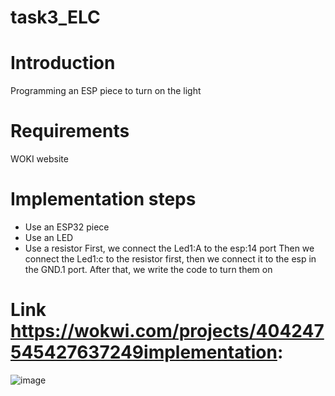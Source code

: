 # task3_ELC
# Introduction
Programming an ESP piece to turn on the light
# Requirements
WOKI website
# Implementation steps
- Use an ESP32 piece
- Use an LED
- Use a resistor
First, we connect the Led1:A to the esp:14 port
Then we connect the Led1:c to the resistor first, then we connect it to the esp in the GND.1 port.
After that, we write the code to turn them on
# Link https://wokwi.com/projects/404247545427637249implementation:
![image](https://github.com/user-attachments/assets/92ba4ed5-f35e-4443-b0b2-9dd05f50a437)

 
